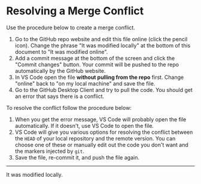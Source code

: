 # Resolving a Merge Conflict

Use the procedure below to create a merge conflict.

1. Go to the GitHub repo website and edit this file online (click the pencil icon). Change the phrase "It was modified locally" at the bottom of this document to "It was modified online".
1. Add a commit message at the bottom of the screen and click the "Commit changes" button. Your commit will be pushed to the repo automatically by the GitHub website.
1. In VS Code open the file **without pulling from the repo** first. Change "online" back to "on my local machine" and save the file.
1. Go to the GitHub Desktop Client and try to pull the code. You should get an error that says there is a conflict.

To resolve the conflict follow the procedure below:

1. When you get the error message, VS Code will probably open the file automatically. If it doesn't, use VS Code to open the file.
1. VS Code will give you various options for resolving the conflict between the `HEAD` of your local repository and the remote version. You can choose one of these or manually edit out the code you don't want and the markers injected by `git`.
1. Save the file, re-commit it, and push the file again.

***

It was modified locally.
